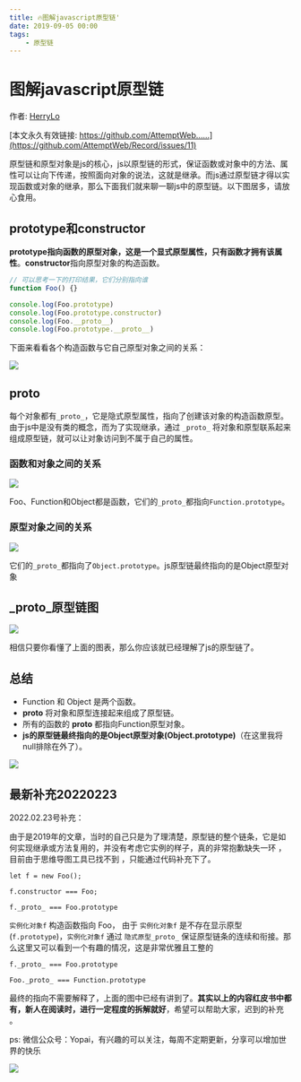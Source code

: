 ```yaml
---
title: 🔥图解javascript原型链'
date: 2019-09-05 00:00
tags: 
    - 原型链
---
```

# 图解javascript原型链

作者: [HerryLo](https://github.com/HerryLo)

[本文永久有效链接: https://github.com/AttemptWeb......](https://github.com/AttemptWeb/Record/issues/11)

原型链和原型对象是js的核心，js以原型链的形式，保证函数或对象中的方法、属性可以让向下传递，按照面向对象的说法，这就是继承。而js通过原型链才得以实现函数或对象的继承，那么下面我们就来聊一聊js中的原型链。以下图居多，请放心食用。

## prototype和constructor

**prototype指向函数的原型对象，这是一个显式原型属性，只有函数才拥有该属性**。**constructor**指向原型对象的构造函数。

```javascript
// 可以思考一下的打印结果，它们分别指向谁
function Foo() {}

console.log(Foo.prototype)
console.log(Foo.prototype.constructor)
console.log(Foo.__proto__)
console.log(Foo.prototype.__proto__)
```

下面来看看各个构造函数与它自己原型对象之间的关系：

![](/20190905/1567698491518.jpg)


## proto

每个对象都有```_proto_```，它是隐式原型属性，指向了创建该对象的构造函数原型。由于js中是没有类的概念，而为了实现继承，通过 ```_proto_``` 将对象和原型联系起来组成原型链，就可以让对象访问到不属于自己的属性。

### 函数和对象之间的关系

![](/20190905/1567698598618.jpg)

Foo、Function和Object都是函数，它们的```_proto_```都指向```Function.prototype```。

### 原型对象之间的关系

![](/20190905/1567698653683.jpg)

它们的```_proto_```都指向了```Object.prototype```。js原型链最终指向的是Object原型对象

## _proto_原型链图
![](/20190905/1567699387394.jpg)

相信只要你看懂了上面的图表，那么你应该就已经理解了js的原型链了。
## 总结
* Function 和 Object 是两个函数。
* __proto__ 将对象和原型连接起来组成了原型链。
* 所有的函数的 __proto__ 都指向Function原型对象。
* **js的原型链最终指向的是Object原型对象(Object.prototype)**（在这里我将null排除在外了）。

![](/20190905/1567698457129.jpg)

## 最新补充20220223
2022.02.23号补充：

由于是2019年的文章，当时的自己只是为了理清楚，原型链的整个链条，它是如何实现继承或方法复用的，并没有考虑它实例的样子，真的非常抱歉缺失一环 ，目前由于思维导图工具已找不到 ，只能通过代码补充下了。
```
let f = new Foo();

f.constructor === Foo;

f._proto_ === Foo.prototype
```
`实例化对象f` 构造函数指向 Foo， 由于 `实例化对象f` 是不存在显示原型(`f.prototype`)，`实例化对象f` 通过 `隐式原型_proto_` 保证原型链条的连续和衔接。那么这里又可以看到一个有趣的情况，这是非常优雅且工整的
```
f._proto_ === Foo.prototype

Foo._proto_ === Function.prototype
```
最终的指向不需要解释了，上面的图中已经有讲到了。**其实以上的内容红皮书中都有，新人在阅读时，进行一定程度的拆解就好**，希望可以帮助大家，迟到的补充 。


ps: 微信公众号：Yopai，有兴趣的可以关注，每周不定期更新，分享可以增加世界的快乐

![](/webChat1.png)






